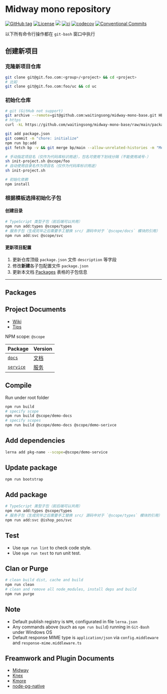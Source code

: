 # Midway mono repository


[![GitHub tag](https://img.shields.io/github/tag/waitingsong/midway-mono-base.svg)]()
[![License](https://img.shields.io/badge/license-MIT-blue.svg)](https://opensource.org/licenses/MIT)
[![](https://img.shields.io/badge/lang-TypeScript-blue.svg)]()
[![ci](https://github.com/waitingsong/midway-mono-base/workflows/ci/badge.svg)](https://github.com/waitingsong/midway-mono-base/actions?query=workflow%3A%22ci%22)
[![codecov](https://codecov.io/gh/waitingsong/midway-mono-base/branch/main/graph/badge.svg?token=64mSqC475E)](https://codecov.io/gh/waitingsong/midway-mono-base)
[![Conventional Commits](https://img.shields.io/badge/Conventional%20Commits-1.0.0-yellow.svg)](https://conventionalcommits.org)


以下所有命令行操作都在 `git-bash` 窗口中执行

## 创建新项目

### 克隆新项目仓库

```sh
git clone git@git.foo.com:<group>/<project> && cd <project>
# 比如
git clone git@git.foo.com:foo/uc && cd uc
```

### 初始化仓库

```sh
# git (GitHub not support)
git archive --remote=git@github.com:waitingsong/midway-mono-base.git HEAD package.json | tar -x > package.json
# https
curl -kL https://github.com/waitingsong/midway-mono-base/raw/main/package.json > package.json

git add package.json
git commit -m "chore: initialize"
npm run bp:add
git fetch bp -v && git merge bp/main --allow-unrelated-histories -m "Merge remote-tracking branch 'bp/main'"

# 手动指定项目名（仅作为代码库标识用途），包名可使用下划线分隔（不能使用减号-）
sh init-project.sh @scope/foo
# 自动使用目录名作为项目名（仅作为代码库标识用途）
sh init-project.sh

# 初始化依赖
npm install
```

### 根据模板选择初始化子包

#### 创建目录
```sh
# TypeScript 类型子包（前后端可以共用）
npm run add:types @scope/types
# 服务子包（生成完毕之后需要手工替换 src/ 源码中对于 `@scope/docs` 模块的引用）
npm run add:svc @scope/svc
```

#### 更新项目配置

1. 更新仓库顶级 `package.json` 文件 `description` 等字段
2. 修改**新建**各子包配置文件 `package.json`
3. 更新本文档 [Packages](#packages) 表格的子包信息

---









## Packages


## Project Documents

- [Wiki](../../wikis/home)
- [Tips](./Tips.md)


NPM scope: `@scope`

| Package     | Version            |
| ----------- | ------------------ |
| [`docs`]    | [文档][docs-ch]    |
| [`service`] | [服务][service-ch] |


## Compile

Run under root folder
```sh
npm run build
# specify scope
npm run build @scope/demo-docs
# specify scopes
npm run build @scope/demo-docs @scope/demo-serivce
```

## Add dependencies

```sh
lerna add pkg-name --scope=@scope/demo-service
```

## Update package

```sh
npm run bootstrap
```


## Add package

```sh
# TypeScript 类型子包（前后端可以共用）
npm run add:types @scope/types
# 服务子包（生成完毕之后需要手工替换 src/ 源码中对于 `@scope/types` 模块的引用）
npm run add:svc @ishop_pos/svc
```

## Test

- Use `npm run lint` to check code style.
- Use `npm run test` to run unit test.

## Clan or Purge

```sh
# clean build dist, cache and build
npm run clean
# clean and remove all node_modules, install deps and build
npm run purge
```

## Note

- Default publish registry is `NPM`, configurated in file `lerna.json`
- Any commands above (such as `npm run build`) running in `Git-Bash` under Windows OS
- Default response MIME type is `application/json` via  `config.middleware` and `response-mime.middleware.ts`


## Freamwork and Plugin Documents

- [Midway]
- [Knex]
- [Kmore]
- [node-pg-native]


<br>

[Midway]: https://midwayjs.org/midway
[Knex]: https://knexjs.org/
[Kmore]: https://github.com/waitingsong/kmore
[node-pg-native]: https://github.com/brianc/node-pg-native


[`docs`]: packages/demo-docs
[docs-ch]: packages/demo-docs/CHANGELOG.md

[`service`]: packages/demo-service
[service-ch]: packages/demo-service/CHANGELOG.md

